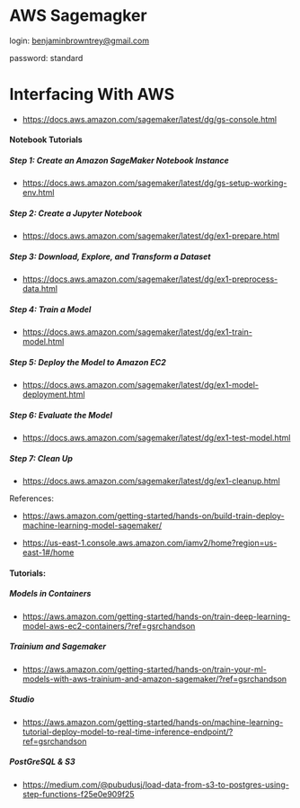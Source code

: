 # AWS Sagemagker


login:
benjaminbrowntrey@gmail.com

password:
standard

# Interfacing With AWS

- https://docs.aws.amazon.com/sagemaker/latest/dg/gs-console.html

#### Notebook Tutorials

##### Step 1: Create an Amazon SageMaker Notebook Instance

- https://docs.aws.amazon.com/sagemaker/latest/dg/gs-setup-working-env.html


##### Step 2: Create a Jupyter Notebook

- https://docs.aws.amazon.com/sagemaker/latest/dg/ex1-prepare.html


##### Step 3: Download, Explore, and Transform a Dataset

- https://docs.aws.amazon.com/sagemaker/latest/dg/ex1-preprocess-data.html


##### Step 4: Train a Model

- https://docs.aws.amazon.com/sagemaker/latest/dg/ex1-train-model.html


##### Step 5: Deploy the Model to Amazon EC2

- https://docs.aws.amazon.com/sagemaker/latest/dg/ex1-model-deployment.html


##### Step 6: Evaluate the Model

- https://docs.aws.amazon.com/sagemaker/latest/dg/ex1-test-model.html


##### Step 7: Clean Up

- https://docs.aws.amazon.com/sagemaker/latest/dg/ex1-cleanup.html 























References:

- https://aws.amazon.com/getting-started/hands-on/build-train-deploy-machine-learning-model-sagemaker/

- https://us-east-1.console.aws.amazon.com/iamv2/home?region=us-east-1#/home

#### Tutorials:

##### Models in Containers
- https://aws.amazon.com/getting-started/hands-on/train-deep-learning-model-aws-ec2-containers/?ref=gsrchandson

##### Trainium and Sagemaker
- https://aws.amazon.com/getting-started/hands-on/train-your-ml-models-with-aws-trainium-and-amazon-sagemaker/?ref=gsrchandson
 
##### Studio
- https://aws.amazon.com/getting-started/hands-on/machine-learning-tutorial-deploy-model-to-real-time-inference-endpoint/?ref=gsrchandson

##### PostGreSQL & S3
- https://medium.com/@pubudusj/load-data-from-s3-to-postgres-using-step-functions-f25e0e909f25
